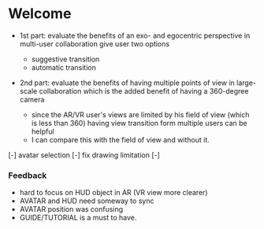 # Welcome

- 1st part: evaluate the benefits of an exo- and egocentric perspective in multi-user collaboration
give user two options 
    - suggestive transition
    - automatic transition

- 2nd part: evaluate the benefits of having multiple points of view in large-scale collaboration
which is the added benefit of having a 360-degree camera
    - since the AR/VR user's views are limited by his field of view (which is less than 360) having view transition form multiple users can be helpful
    - I can compare this with the field of view and without it.

[-] avatar selection
[-] fix drawing limitation
[-] 


### Feedback

- hard to focus on HUD object in AR (VR view more clearer)
- AVATAR and HUD need someway to sync
- AVATAR position was confusing 
- GUIDE/TUTORIAL is a must to have.


